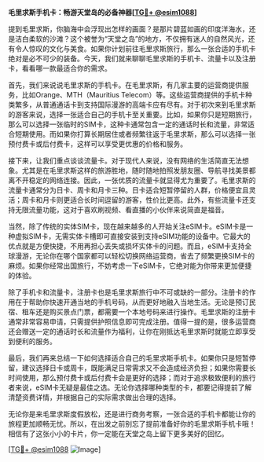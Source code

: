 **毛里求斯手机卡：畅游天堂岛的必备神器[[TG💪+ @esim1088](https://t.me/s/esim1088)]**

提到毛里求斯，你脑海中会浮现出怎样的画面？是那片碧蓝如画的印度洋海水，还是洁白柔软的沙滩？这个被誉为“天堂之岛”的地方，不仅拥有迷人的自然风光，还有令人惊叹的文化与美食。如果你计划前往毛里求斯旅行，那么一张合适的手机卡绝对是必不可少的装备。今天，我们就来聊聊毛里求斯的手机卡、流量卡以及注册卡，看看哪一款最适合你的需求。

首先，我们来说说毛里求斯的手机卡。在毛里求斯，有几家主要的运营商提供服务，比如Orange、MTH（Mauritius Telecom）等。这些运营商提供的手机卡种类繁多，从普通通话卡到支持国际漫游的高端卡应有尽有。对于初次来到毛里求斯的游客来说，选择一张适合自己的手机卡至关重要。比如，如果你只是短期旅行，那么可以选择一张临时的SIM卡，这种卡通常包含一定的通话时长和流量，非常适合短期使用。而如果你打算长期居住或者频繁往返于毛里求斯，那么可以选择一张预付费卡或后付费卡，这样可以享受更优惠的价格和服务。

接下来，让我们重点谈谈流量卡。对于现代人来说，没有网络的生活简直无法想象。尤其是在毛里求斯这样的旅游胜地，随时随地拍照发朋友圈、导航寻找美景都离不开稳定的网络连接。因此，一张优质的流量卡就显得尤为重要了。毛里求斯的流量卡通常分为日卡、周卡和月卡三种。日卡适合短暂停留的人群，价格便宜且灵活；周卡和月卡则更适合长时间逗留的游客，性价比更高。此外，有些流量卡还支持无限流量功能，这对于喜欢刷视频、看直播的小伙伴来说简直是福音。

当然，除了传统的实体SIM卡，现在越来越多的人开始关注eSIM卡。eSIM卡是一种虚拟SIM卡，无需实体卡槽即可直接安装到支持eSIM功能的设备中。它最大的优点就是方便快捷，不用再担心丢失或损坏实体卡的问题。而且，eSIM卡支持全球漫游，无论你在哪个国家都可以轻松切换网络运营商，省去了频繁更换SIM卡的麻烦。如果你经常出国旅行，不妨考虑一下eSIM卡，它绝对能为你带来更加便捷的体验。

除了手机卡和流量卡，注册卡也是毛里求斯旅行中不可或缺的一部分。注册卡的作用在于帮助你快速开通当地的手机号码，从而更好地融入当地生活。无论是预订民宿、租车还是购买景点门票，都需要一个本地号码来进行操作。毛里求斯的注册卡通常非常容易申请，只需提供护照信息即可完成注册。值得一提的是，很多运营商还会赠送一定的通话时长和流量作为福利，让你在刚抵达毛里求斯时就能立即享受到便利的服务。

最后，我们再来总结一下如何选择适合自己的毛里求斯手机卡。如果你只是短暂停留，建议选择日卡或周卡，既能满足日常需求又不会造成经济负担；如果你需要长时间使用，那么预付费卡或后付费卡会是更好的选择；而对于追求极致便利的旅行者来说，eSIM卡无疑是最佳之选。无论你选择哪种类型的卡，都要记得提前了解清楚资费详情，并根据自己的实际需求做出合理的选择。

无论你是来毛里求斯度假放松，还是进行商务考察，一张合适的手机卡都能让你的旅程更加顺畅无忧。所以，在出发之前别忘了提前准备好你的毛里求斯手机卡哦！相信有了这张小小的卡片，你一定能在天堂之岛上留下更多美好的回忆。

[[TG💪+ @esim1088](https://t.me/s/esim1088) ![Image](https://i.postimg.cc/4NQfJmqS/Snipaste-2025-05-13-00-14-12.png)]